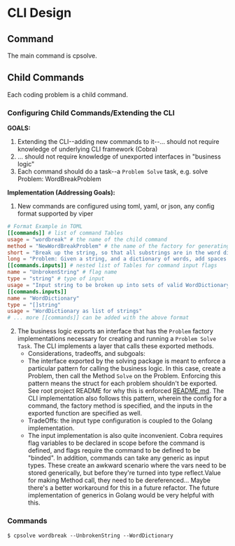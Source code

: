 # CLI Design
## Command
The main command is cpsolve.

## Child Commands
Each coding problem is a child command.

### Configuring Child Commands/Extending the CLI
**GOALS:**
1. Extending the CLI--adding new commands to it--... should not require knowledge of underlying CLI framework (Cobra)
2. ... should not require knowledge of unexported interfaces in "business logic"
3. Each command should do a task--a `Problem Solve` task, e.g. solve Problem: WordBreakProblem

**Implementation (Addressing Goals):**
1. New commands are configured using toml, yaml, or json, any config format supported by viper
```toml
# Format Example in TOML
[[commands]] # list of command Tables
usage = "wordbreak" # the name of the child command 
method = "NewWordBreakProblem" # the name of the factory for generating the Problem interface
short = "Break up the string, so that all substrings are in the word dictionary." # short description
long = "Problem: Given a string, and a dictionary of words, add spaces to s to create a valid set of dictionary words. Consider and enumerate all valid such sets." # long description
[[commands.inputs]] # nested list of Tables for command input flags
name = "UnbrokenString" # flag name
type = "string" # type of input
usage = "Input string to be broken up into sets of valid WordDictionary substrings" # description of flag
[[commands.inputs]]
name = "WordDictionary"
type = "[]string"
usage = "WordDictionary as list of strings"
# ... more [[commands]] can be added with the above format
```

2. The business logic exports an interface that has the `Problem` factory 
   implementations necessary for creating and running a `Problem Solve Task`.
   The CLI implements a layer that calls these exported methods.
    - Considerations, tradeoffs, and subgoals:
    - The interface exported by the solving package is meant to enforce a 
      particular pattern for calling the business logic. In this case, create 
      a Problem, then call the Method `Solve` on the Problem. Enforcing this
      pattern means the struct for each problem shouldn't be exported. See
      root project README for why this is enforced [README.md](../../README.md).
      The CLI implementation also follows this pattern, wherein the config for
      a command, the factory method is specified, and the inputs in the exported
      function are specified as well.
    - TradeOffs: the input type configuration is coupled to the Golang implementation.
    - The input implementation is also quite inconvenient. Cobra requires flag
      variables to be declared in scope before the command is defined, and flags
      require the command to be defined to be "binded". In addition, commands can
      take any generic as input types. These create an awkward scenario where the vars
      need to be stored generically, but before they're turned into type reflect.Value
      for making Method call, they need to be dereferenced... Maybe there's a better
      workaround for this in a future refactor. The future implementation of generics
      in Golang would be very helpful with this.
    
### Commands
```shell
$ cpsolve wordbreak --UnbrokenString --WordDictionary
```